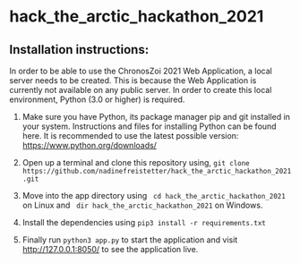 #  hack_the_arctic_hackathon_2021

##  Installation instructions:
In order to be able to use the ChronosZoi 2021 Web Application, a local server needs to be created. This is because the Web Application is currently not available on any public server. In order to create this local environment, Python (3.0 or higher) is required.

1. Make sure you have Python, its package manager pip and git installed in your system. Instructions and files for installing Python can be found here. It is recommended to use the latest possible version: https://www.python.org/downloads/

2. Open up a terminal and clone this repository using, `git clone https://github.com/nadinefreistetter/hack_the_arctic_hackathon_2021.git`

3. Move into the app directory using ` cd hack_the_arctic_hackathon_2021` on Linux and ` dir hack_the_arctic_hackathon_2021` on Windows.

4. Install the dependencies using `pip3 install -r requirements.txt`

5. Finally run `python3 app.py` to start the application and visit http://127.0.0.1:8050/ to see the application live.
